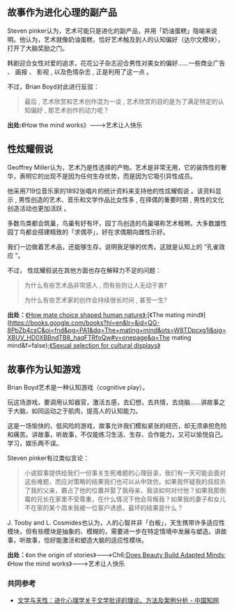 ## 故事作为进化心理的副产品

Steven pinker认为，艺术可能只是进化的副产品，并用「奶油蛋糕」隐喻来说明。他认为，艺术就像奶油蛋糕，恰好艺术触及到人的认知偏好（达尔文模块），打开了大脑奖励之门。

韩剧迎合女性对爱的追求，花花公子杂志迎合男性对美女的偏好……一些商业广告 、 画报 、 影视 , 以及色情杂志 , 正是利用了这一点 。

不过，Brian Boyd对此进行反驳：

> 最后 , 艺术欣赏和艺术创作混为一谈 , 艺术欣赏的目的是为了满足特定的认知偏好 , 那艺术创作的动力呢？

**出处:**《How the mind works》--->艺术让人快乐

## 性炫耀假说

Geoffrey Miller认为，艺术乃是性选择的产物。艺术是非常无用，它的装饰性的奢华，表明它的出现不是因为任何生存优势，而是因为它吸引异性成员。

他采用719位音乐家的1892张唱片的统计资料来支持他的性炫耀假说 。该资料显示 , 男性创造的艺术、音乐和文学作品比女性多 , 在择偶的重要时期 , 男性的文化创造活动也更加活跃 。

多数鸟类都会筑巢，鸟巢有好有坏，园丁鸟创造的鸟巢堪称艺术租聘。大多数雄性园丁鸟都会搭建精致的「求偶亭」，好在求偶期向雌性示好。

我们一边做着艺术品，还能够生存，说明我足够的优秀。这就是认知上的 “孔雀效应 ”。

不过， 性炫耀假说在其他方面也存在解释力不足的问题：

> 为什么有些艺术品非常感人 , 而有些则让人无动于衷?
>
> 为什么有些艺术家的创作会持续很长时间 , 甚至一生?

**出处：**[《How mate choice shaped human nature》](https://books.google.com/books?hl=en&lr=&id=oIm_ZP4GVu8C&oi=fnd&pg=PA87&dq=How+mate+choice+shaped+human+nature&ots=j0h6KyCAAM&sig=nQT4Gx0ARUe6crGBm1Vh5vgzlnc);[《The mating mind》](https://books.google.com/books?hl=en&lr=&id=QG-8PbZb4csC&oi=fnd&pg=PA1&dq=The+mating+mind&ots=W8TDpcxg1i&sig=XBUV_HD0XBBndTB8_haqFTRfoQw#v=onepage&q=The mating mind&f=false);[《Sexual selection for cultural displays》](https://static1.squarespace.com/static/58e2a71bf7e0ab3ba886cea3/t/58ebd1741b10e3a41654e92b/1491849597101/1999+sexual+selection+cultural+displays.pdf)

## 故事作为认知游戏

Brian Boyd艺术是一种认知游戏（cognitive play）。

玩这场游戏，要调用认知器官，激活五感，去幻想，去共情，去烧脑……讲故事之于大脑，如同运动之于肌肉，提高人的认知能力。

这是一场愉快的、低风险的游戏，故事允许我们模拟紧张的经历，却无须承担危险和痛苦。讲故事，听故事，不仅能练习生活、生存、合作能力，又可以愉悦自己。学习，娱乐两不误。

Steven pinker有过类似言论：

> 小说叙事提供给我们一份事关生死难题的心理目录，我们有一天可能会面对这些难题，而应对策略的结果我们也可以从中效仿。如果我怀疑我的叔叔杀了我的父亲，霸占了他的位置并娶了我母亲，我该如何对付他？如果我那倒霉的兄长在家里不受尊重，在什么情况下他会背叛我？如果我的妻子和女儿不在家的某个周末我被一位客户诱惑，最坏的结果是什么？

J. Tooby and L. Cosmides也认为，人的心智并非「白板」，天生携带许多适应性模块，但有些模块是抽象的、模糊的，需要进一步在特定情境中发展与塑造。讲故事，听故事，恰好能激活和塑造大脑的适应性模块。

**出处：**《on the origin of stories》--->Ch6;[Does Beauty Build Adapted Minds](https://pdfs.semanticscholar.org/1f10/c1a173cb07c425fb1e268cff60cd9b98ab0b.pdf);《How the mind works》--->艺术让人快乐



### 共同参考

* [文学与天性：进化心理学关于文学批评的理论、方法及案例分析 - 中国知网](http://kns.cnki.net/KCMS/detail/detail.aspx?dbcode=CMFD&dbname=CMFD2011&filename=1011131441.nh&uid=WEEvREdxOWJmbC9oM1NjYkZCbDdrdWdXNUoyN3N4WjF0QUNCamI4ZHBtcnY=$R1yZ0H6jyaa0en3RxVUd8df-oHi7XMMDo7mtKT6mSmEvTuk11l2gFA!!&v=MDA1MDdTN0RoMVQzcVRyV00xRnJDVVJMT2ZZdWRzRnlublViclBWRjI2SDdLN0g5WElycEViUElSOGVYMUx1eFk=)